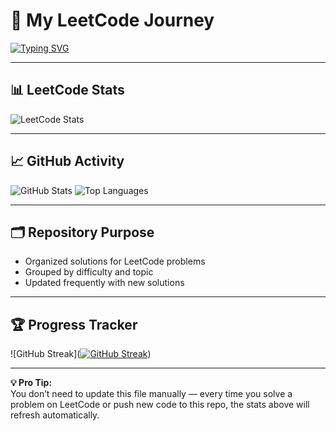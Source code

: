 # 🚀 My LeetCode Journey

[![Typing SVG](https://readme-typing-svg.demolab.com?lines=Solving+LeetCode+Daily;One+Problem+At+A+Time;Leveling+Up+Every+Day)](https://git.io/typing-svg)

---

## 📊 LeetCode Stats
![LeetCode Stats](https://leetcard.jacoblin.cool/Nar3sh?theme=unicorn&font=Noto%20Sans%20Newa&ext=heatmap)

---

## 📈 GitHub Activity
![GitHub Stats](https://github-readme-stats.vercel.app/api?username=Naresh-Kumar-Mohanan&show_icons=true&theme=radical)
![Top Languages](https://github-readme-stats.vercel.app/api/top-langs/?username=Naresh-Kumar-Mohanan&layout=compact&theme=radical)

---

## 🗂 Repository Purpose
- Organized solutions for LeetCode problems  
- Grouped by difficulty and topic  
- Updated frequently with new solutions

---

## 🏆 Progress Tracker
![GitHub Streak]([![GitHub Streak](https://streak-stats.demolab.com?user=Naresh-Kumar-Mohanan&theme=tokyonight-duo)](https://git.io/streak-stats))

---

**💡 Pro Tip:**  
You don’t need to update this file manually — every time you solve a problem on LeetCode or push new code to this repo, the stats above will refresh automatically.
